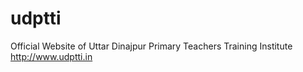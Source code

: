 # udptti
Official Website of Uttar Dinajpur Primary Teachers Training Institute http://www.udptti.in
